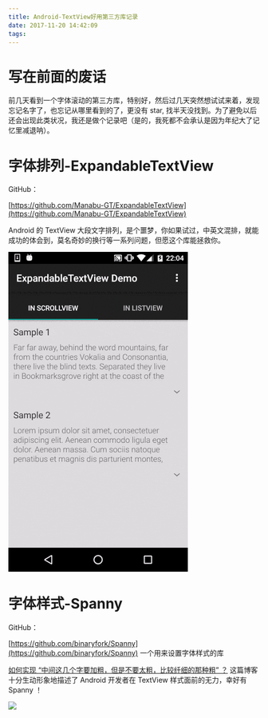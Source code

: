 ```yaml
---
title: Android-TextView好用第三方库记录
date: 2017-11-20 14:42:09
tags:
---
```


# 写在前面的废话

  前几天看到一个字体滚动的第三方库，特别好，然后过几天突然想试试来着，发现忘记名字了，也忘记从哪里看到的了，更没有 star, 找半天没找到。为了避免以后还会出现此类状况，我还是做个记录吧（是的，我死都不会承认是因为年纪大了记忆里减退呐）。

# 字体排列-ExpandableTextView
GitHub：

[https://github.com/Manabu-GT/ExpandableTextView](https://github.com/Manabu-GT/ExpandableTextView)

Android 的 TextView 大段文字排列，是个噩梦，你如果试过，中英文混排，就能成功的体会到，莫名奇妙的换行等一系列问题，但愿这个库能拯救你。



![](https://raw.githubusercontent.com/Manabu-GT/ExpandableTextView/master/art/readme_demo.gif)



# 字体样式-Spanny
GitHub：

[https://github.com/binaryfork/Spanny](https://github.com/binaryfork/Spanny)
一个用来设置字体样式的库



[如何实现 “中间这几个字要加粗，但是不要太粗，比较纤细的那种粗” ？](https://juejin.im/post/597d88f75188257fc2177c36)  这篇博客十分生动形象地描述了 Android 开发者在 TextView 样式面前的无力，幸好有 Spanny ！


![](https://camo.githubusercontent.com/16b6d49cf7481709a8bb43803489e6f43e26c1ac/687474703a2f2f692e696d6775722e636f6d2f4e506e6c3079792e706e673f31)
